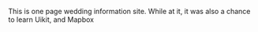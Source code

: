 This is one page wedding information site. While at it, it was also a chance to learn Uikit, and Mapbox

